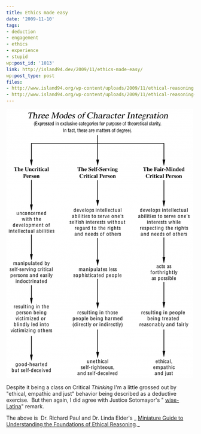 ```yaml
---
title: Ethics made easy
date: '2009-11-10'
tags:
- deduction
- engagement
- ethics
- experience
- stupid
wp:post_id: '1013'
link: http://island94.dev/2009/11/ethics-made-easy/
wp:post_type: post
files:
- http://www.island94.org/wp-content/uploads/2009/11/ethical-reasoning.png
- http://www.island94.org/wp-content/uploads/2009/11/ethical-reasoning-500x719.png
---
```


[ ![ethical-reasoning](2009-11-10-Ethics-made-easy/ethical-reasoning-500x719.png "ethical-reasoning") ](2009-11-10-Ethics-made-easy/ethical-reasoning.png)

Despite it being a class on Critical _Thinking_ I'm a little grossed out by "ethical, empathic and just" behavior being described as a deductive exercise.  But then again, I did agree with Justice Sotomayor's " [wise-Latina](http://www.cnn.com/2009/POLITICS/06/05/sotomayor.speeches/index.html)" remark.

The above is  Dr. Richard Paul and Dr. Linda Elder's _ [Miniature Guide to Understanding the Foundations of Ethical Reasoning](www.criticalthinking.org/files/SAM-EthicalReasoning20051.pdf)._